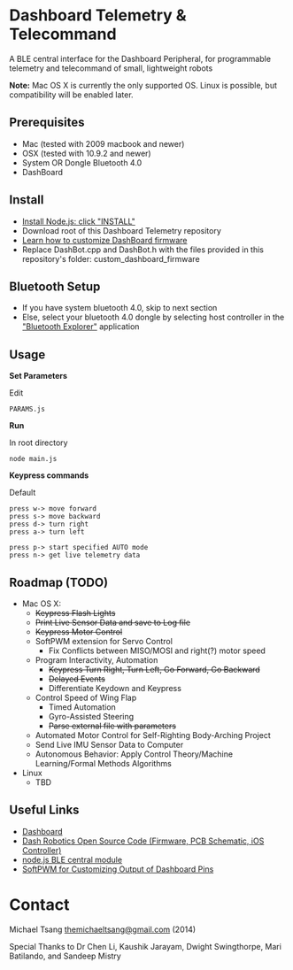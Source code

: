 Dashboard Telemetry & Telecommand
===================================

A BLE central interface for the Dashboard Peripheral, for programmable telemetry and telecommand of small, lightweight robots


__Note:__ Mac OS X is currently the only supported OS. Linux is possible, but compatibility will be enabled later.

Prerequisites
-----------

* Mac (tested with 2009 macbook and newer)
* OSX (tested with 10.9.2 and newer)
* System OR Dongle Bluetooth 4.0 
* DashBoard

Install
-------
* [Install Node.js: click "INSTALL"](http://nodejs.org/)
* Download root of this Dashboard Telemetry repository
* [Learn how to customize DashBoard firmware](https://github.com/DashRobotics/dashboard-v1.0-firmware/tree/master/arduino%20files)
* Replace DashBot.cpp and DashBot.h with the files provided in this repository's folder: custom_dashboard_firmware

Bluetooth Setup
---------------
* If you have system bluetooth 4.0, skip to next section
* Else, select your bluetooth 4.0 dongle by selecting host controller in the ["Bluetooth Explorer"](http://www.geekguides.co.uk/414/how-to-select-a-bluetooth-adapter-in-os-x/) application   

Usage
-----
__Set Parameters__

Edit 

    PARAMS.js

__Run__

In root directory
   
    node main.js 
   
__Keypress commands__

Default 

    press w-> move forward
    press s-> move backward
    press d-> turn right
    press a-> turn left

    press p-> start specified AUTO mode
    press n-> get live telemetry data
  

Roadmap (TODO)
-------------
 * Mac OS X:
    * ~~Keypress Flash Lights~~
    * ~~Print Live Sensor Data and save to Log file~~
    * ~~Keypress Motor Control~~ 
    * SoftPWM extension for Servo Control
        * Fix Conflicts between MISO/MOSI and right(?) motor speed
    * Program Interactivity, Automation
        * ~~Keypress Turn Right, Turn Left, Go Forward, Go Backward~~
        * ~~Delayed Events~~
        * Differentiate Keydown and Keypress
	* Control Speed of Wing Flap
        * Timed Automation
        * Gyro-Assisted Steering
        * ~~Parse external file with parameters~~
    * Automated Motor Control for Self-Righting Body-Arching Project
    * Send Live IMU Sensor Data to Computer
    * Autonomous Behavior: Apply Control Theory/Machine Learning/Formal Methods Algorithms  
 * Linux 
    * TBD

Useful Links
------------
 * [Dashboard](http://dashrobotics.com/collections/frontpage/products/dashboard-rdk)
 * [Dash Robotics Open Source Code (Firmware, PCB Schematic, iOS Controller)](https://github.com/DashRobotics)
 * [node.js BLE central module](https://github.com/sandeepmistry/noble)
 * [SoftPWM for Customizing Output of Dashboard Pins](https://code.google.com/p/rogue-code/wiki/SoftPWMLibraryDocumentation)

Contact
=======

Michael Tsang <themichaeltsang@gmail.com> (2014)


Special Thanks to Dr Chen Li, Kaushik Jarayam, Dwight Swingthorpe, Mari Batilando, and Sandeep Mistry
